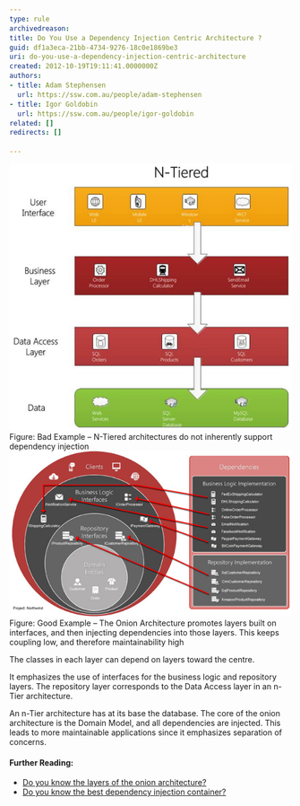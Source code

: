 ```yaml
---
type: rule
archivedreason: 
title: Do You Use a Dependency Injection Centric Architecture ?
guid: df1a3eca-21bb-4734-9276-18c0e1869be3
uri: do-you-use-a-dependency-injection-centric-architecture
created: 2012-10-19T19:11:41.0000000Z
authors:
- title: Adam Stephensen
  url: https://ssw.com.au/people/adam-stephensen
- title: Igor Goldobin
  url: https://ssw.com.au/people/igor-goldobin
related: []
redirects: []

---
```


![inject](dependency-injection-bad.jpg) Figure: Bad Example – N-Tiered architectures do not inherently support dependency injection ![inject](dependency-injection-good.jpg) Figure: Good Example – The Onion Architecture promotes layers built on interfaces, and then injecting dependencies into those layers. This keeps coupling low, and therefore maintainability high
<!--endintro-->

The classes in each layer can depend on layers toward the centre.

It emphasizes the use of interfaces for the business logic and repository layers. The repository layer corresponds to the Data Access layer in an n-Tier architecture.

An n-Tier architecture has at its base the database.
The core of the onion architecture is the Domain Model, and all dependencies are injected. This leads to more maintainable applications since it emphasizes separation of concerns.

####  Further Reading: 

* [Do you know the layers of the onion architecture?](/Pages/The-layers-of-the-onion-architecture.aspx)
* [Do you know the best dependency injection container?](/do-you-know-the-best-dependency-injection-container-aka-do-not-waste-days-evaluating-ioc-containers)
